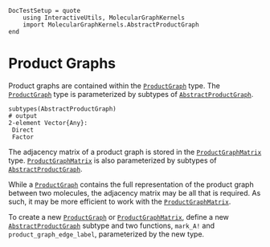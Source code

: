 ```@meta
DocTestSetup = quote
    using InteractiveUtils, MolecularGraphKernels
    import MolecularGraphKernels.AbstractProductGraph
end
```

# Product Graphs

Product graphs are contained within the [`ProductGraph`](@ref) type.
The [`ProductGraph`](@ref) type is parameterized by subtypes of [`AbstractProductGraph`](@ref).

```jldoctest
subtypes(AbstractProductGraph)
# output
2-element Vector{Any}:
 Direct
 Factor
```

The adjacency matrix of a product graph is stored in the [`ProductGraphMatrix`](@ref) type.
[`ProductGraphMatrix`](@ref) is also parameterized by subtypes of [`AbstractProductGraph`](@ref).

While a [`ProductGraph`](@ref) contains the full representation of the product graph between two molecules, the adjacency matrix may be all that is required.
As such, it may be more efficient to work with the [`ProductGraphMatrix`](@ref).

To create a new [`ProductGraph`](@ref) or [`ProductGraphMatrix`](@ref), define a new [`AbstractProductGraph`](@ref) subtype and two functions, `mark_A!` and `product_graph_edge_label`, parameterized by the new type.

```@docs
```
